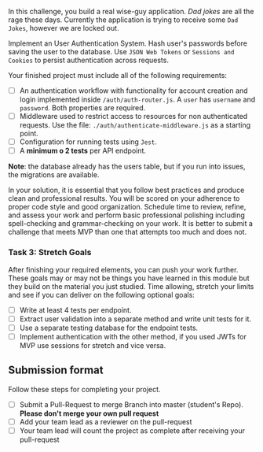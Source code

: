 In this challenge, you build a real wise-guy application. _Dad jokes_ are all the rage these days. Currently the application is trying to receive some `Dad Jokes`, however we are locked out.

Implement an User Authentication System. Hash user's passwords before saving the user to the database. Use `JSON Web Tokens` or `Sessions and Cookies` to persist authentication across requests.

Your finished project must include all of the following requirements:

- [ ] An authentication workflow with functionality for account creation and login implemented inside `/auth/auth-router.js`. A `user` has `username` and `password`. Both properties are required.
- [ ] Middleware used to restrict access to resources for non authenticated requests. Use the file: `./auth/authenticate-middleware.js` as a starting point.
- [ ] Configuration for running tests using `Jest`.
- [ ] A **minimum o 2 tests** per API endpoint.

**Note**: the database already has the users table, but if you run into issues, the migrations are available.

In your solution, it is essential that you follow best practices and produce clean and professional results. You will be scored on your adherence to proper code style and good organization. Schedule time to review, refine, and assess your work and perform basic professional polishing including spell-checking and grammar-checking on your work. It is better to submit a challenge that meets MVP than one that attempts too much and does not.

### Task 3: Stretch Goals

After finishing your required elements, you can push your work further. These goals may or may not be things you have learned in this module but they build on the material you just studied. Time allowing, stretch your limits and see if you can deliver on the following optional goals:

- [ ] Write at least 4 tests per endpoint.
- [ ] Extract user validation into a separate method and write unit tests for it.
- [ ] Use a separate testing database for the endpoint tests.
- [ ] Implement authentication with the other method, if you used JWTs for MVP use sessions for stretch and vice versa.

## Submission format

Follow these steps for completing your project.

- [ ] Submit a Pull-Request to merge <firstName-lastName> Branch into master (student's Repo). **Please don't merge your own pull request**
- [ ] Add your team lead as a reviewer on the pull-request
- [ ] Your team lead will count the project as complete after receiving your pull-request
